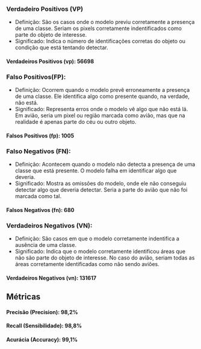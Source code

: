 ### Verdadeiro Positivos (VP)
- Definição: São os casos onde o modelo previu corretamente a presença de uma classe. Seriam os pixels corretamente indentificados como parte do objeto de interesse.
- Significado: Indica o número de identificações corretas do objeto ou condição que está tentando detectar.
#### Verdadeiros Positivos (vp): 56698

### Falso Positivos(FP):
- Definição: Ocorrem quando o modelo prevê erroneamente a presença de uma classe. Ele identifica algo como presente quando, na verdade, não está.
- Significado: Representa erros onde o modelo vê algo que não está lá. Em avião, seria um pixel ou região marcada como avião, mas que na realidade é apenas parte do céu ou outro objeto.
#### Falsos Positivos (fp): 1005

### Falso Negativos (FN):
- Definição: Acontecem quando o modelo não detecta a presença de uma classe que está presente. O modelo falha em identificar algo que deveria.
- Significado: Mostra as omissões do modelo, onde ele não conseguiu detectar algo que deveria detectar. Seria a parte do avião que não foi marcada como tal.
#### Falsos Negativos (fn): 680

### Verdadeiros Negativos (VN):
- Definição: São casos em que o modelo corretamente indentifica a ausência de uma classe.
- Significado: Indica que o modelo corretamente identificou áreas que não são parte do objeto de interesse. No caso do avião, seriam todas as áreas corretamente identificadas como não sendo aviões.
#### Verdadeiros Negativos (vn): 131617


## Métricas
#### Precisão (Precision): 98,2%
#### Recall (Sensibilidade): 98,8%
#### Acurácia (Accuracy): 99,1%